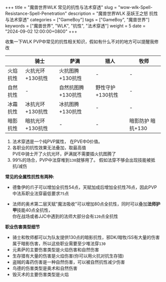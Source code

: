 +++
title = "魔兽世界WLK 常见的抗性与法术穿透"
slug = "wow-wlk-Spell-Resistance-Spell-Penetration"
description = "魔兽世界WLK 巫妖王之怒 抗性与法术穿透"
categories = ["GameBoy"]
tags = ["GameBoy", "魔兽世界"]
keywords = ["魔兽世界", "WLK", "抗性", "法术穿透"]
weight = 5
date = "2024-09-02 12:00:00+0800"
+++

收集一下WLK PVP中常见的抗性相关知识，假如有什么不对的地方可以提醒我修改

|          | 骑士              | 萨满                | 猎人              | 牧师              |
| -------- | ----------------- | ------------------- | ----------------- | ----------------- |
| 火焰抗性 | 火抗光环 +130抗性 | 火抗图腾 +130抗性   | -                 | -                 |
| 自然抗性 | -                 | 自然抗图腾 +130抗性 | 野性守护 +130抗性 | -                 |
| 冰霜抗性 | 冰抗光环 +130抗性 | 冰抗图腾 +130抗性   | -                 | -                 |
| 暗影抗性 | 暗抗光环 +130抗性 | -                   | -                 | 暗影防护 暗抗+130 |


1. 法术穿透是一个纯PVP属性， 在PVE中0价值。
2. 各职业的抗性效果无法叠加，取最高值  
PVE中骑士开了火抗光环，萨满就不需要插火抗图腾了
3. 99%的场合，PVP中法穿堆到`130`就够用了。 假如法穿不够会出现技能被抵抗/减伤


**常见的全属性抗性有两种:**

- 德鲁伊的爪子可以增加全抗性54点，天赋加成后增加全抗性76点，因此PVP中法系职业法穿最低要求`75`点

- 法师的奥术第二层天赋"魔法吸收"可以增加80点全抗性，同时可以叠加**法师护甲**技能40点全抗性，  
你在战场或者JJC中遇到的法师大部分会有`120`点全抗性




**职业伤害类型细节**

- 骑士和牧师都可以为队友提供130点的暗影抗性，邪DK/暗牧/SS有大量的伤害属于暗影伤害，所以这些职业需要至少堆法穿`130`
- 元素萨的主要伤害类型是火焰伤害和自然伤害
- 生存猎有大量的伤害是火焰伤害(你可以用火抗对抗生存猎)
- 盗贼的毒药伤害是一种自然伤害，可以被自然抗性减少伤害
- 鸟德的伤害类型是奥术和自然伤害
- 毁灭术的主要伤害类型是火焰